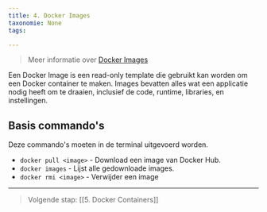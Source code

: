 ```yaml
---
title: 4. Docker Images
taxonomie: None
tags:

---
```


> Meer informatie over [Docker Images](https://docs.docker.com/reference/cli/docker/image/)

Een Docker Image is een read-only template die gebruikt kan worden om een Docker container te maken. Images bevatten alles wat een applicatie nodig heeft om te draaien, inclusief de code, runtime, libraries, en instellingen.

## Basis commando's
Deze commando's moeten in de terminal uitgevoerd worden.
- `docker pull <image>` - Download een image van Docker Hub.
- `docker images` - Lijst alle gedownloade images.
- `docker rmi <image>` - Verwijder een image

---
> Volgende stap: [[5. Docker Containers]]